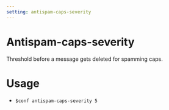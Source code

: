 ```yaml
---
setting: antispam-caps-severity
---
```


# Antispam-caps-severity

Threshold before a message gets deleted for spamming caps.

# Usage

- `$conf antispam-caps-severity 5`
